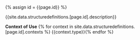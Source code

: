 
{% assign id = {{page.id}} %}


{{site.data.structuredefinitions.[page.id].description}}

**Context of Use**
{% for context in site.data.structuredefinitions.[page.id].contexts %} {{context.type}}{% endfor %}
